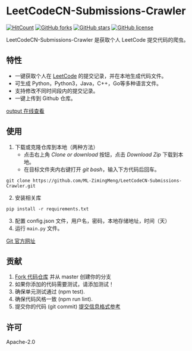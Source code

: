 # LeetCodeCN-Submissions-Crawler
[![HitCount](http://hits.dwyl.io/ML-ZimingMeng/LeetCodeCN-Submissions-Crawler.svg)](http://hits.dwyl.io/ML-ZimingMeng/LeetCodeCN-Submissions-Crawler) [![GitHub forks](https://img.shields.io/github/forks/ML-ZimingMeng/LeetCodeCN-Submissions-Crawler)](https://github.com/ML-ZimingMeng/LeetCodeCN-Submissions-Crawler/network) [![GitHub stars](https://img.shields.io/github/stars/ML-ZimingMeng/LeetCodeCN-Submissions-Crawler)](https://github.com/ML-ZimingMeng/LeetCodeCN-Submissions-Crawler/stargazers) [![GitHub license](https://img.shields.io/github/license/ML-ZimingMeng/LeetCodeCN-Submissions-Crawler)](https://github.com/ML-ZimingMeng/LeetCodeCN-Submissions-Crawler/blob/master/LICENSE)

LeetCodeCN-Submissions-Crawler 是获取个人 LeetCode 提交代码的爬虫。

## 特性
- 一键获取个人在 [LeetCode](https://leetcode-cn.com/) 的提交记录，并在本地生成代码文件。
- 可生成 Python，Python3，Java，C++，Go等多种语言文件。
- 支持修改不同时间段内的提交记录。
- 一键上传到 Github 仓库。

[output 在线查看](https://github.com/ML-ZimingMeng/LeetCode-Python3/tree/master/source/All_Solutions)

## 使用
1. 下载或克隆仓库到本地（两种方法）
   - 点击右上角 *Clone or download* 按钮，点击 *Download Zip* 下载到本地。
   - 在目标文件夹内右键打开 *git bash*，输入下方代码后回车。
```
git clone https://github.com/ML-ZimingMeng/LeetCodeCN-Submissions-Crawler.git
```
  
2. 安装相关库 
```
pip install -r requirements.txt
```
3. 配置 config.json 文件，用户名，密码，本地存储地址，时间（天）
4. 运行 `main.py` 文件。

[Git 官方网址](https://git-scm.com/)

## 贡献
1. [Fork 代码仓库](https://github.com/ML-ZimingMeng/LeetCodeCN-Submissions-Crawler/fork) 并从 master 创建你的分支
2. 如果你添加的代码需要测试，请添加测试！
3. 确保单元测试通过 (npm test).
4. 确保代码风格一致 (npm run lint).
5. 提交你的代码 (git commit) [提交信息格式参考](https://github.com/angular/angular.js/blob/master/CONTRIBUTING.md#-git-commit-guidelines)
## 许可
Apache-2.0

